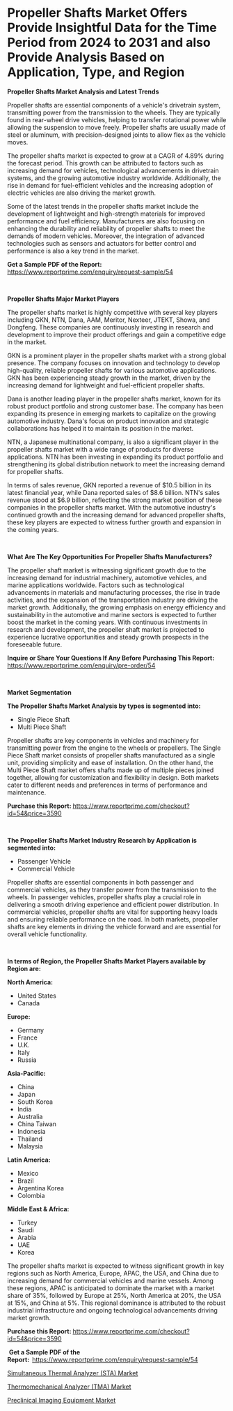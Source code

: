 <p><h1>Propeller Shafts Market Offers Provide Insightful Data for the Time Period from 2024 to 2031 and also Provide Analysis Based on Application, Type, and Region</h1></p><p><strong>Propeller Shafts Market Analysis and Latest Trends</strong></p>
<p><p>Propeller shafts are essential components of a vehicle's drivetrain system, transmitting power from the transmission to the wheels. They are typically found in rear-wheel drive vehicles, helping to transfer rotational power while allowing the suspension to move freely. Propeller shafts are usually made of steel or aluminum, with precision-designed joints to allow flex as the vehicle moves.</p><p>The propeller shafts market is expected to grow at a CAGR of 4.89% during the forecast period. This growth can be attributed to factors such as increasing demand for vehicles, technological advancements in drivetrain systems, and the growing automotive industry worldwide. Additionally, the rise in demand for fuel-efficient vehicles and the increasing adoption of electric vehicles are also driving the market growth.</p><p>Some of the latest trends in the propeller shafts market include the development of lightweight and high-strength materials for improved performance and fuel efficiency. Manufacturers are also focusing on enhancing the durability and reliability of propeller shafts to meet the demands of modern vehicles. Moreover, the integration of advanced technologies such as sensors and actuators for better control and performance is also a key trend in the market.</p></p>
<p><strong>Get a Sample PDF of the Report:&nbsp;</strong> <a href="https://www.reportprime.com/enquiry/request-sample/54">https://www.reportprime.com/enquiry/request-sample/54</a></p>
<p>&nbsp;</p>
<p><strong>Propeller Shafts Major Market Players</strong></p>
<p><p>The propeller shafts market is highly competitive with several key players including GKN, NTN, Dana, AAM, Meritor, Nexteer, JTEKT, Showa, and Dongfeng. These companies are continuously investing in research and development to improve their product offerings and gain a competitive edge in the market.</p><p>GKN is a prominent player in the propeller shafts market with a strong global presence. The company focuses on innovation and technology to develop high-quality, reliable propeller shafts for various automotive applications. GKN has been experiencing steady growth in the market, driven by the increasing demand for lightweight and fuel-efficient propeller shafts.</p><p>Dana is another leading player in the propeller shafts market, known for its robust product portfolio and strong customer base. The company has been expanding its presence in emerging markets to capitalize on the growing automotive industry. Dana's focus on product innovation and strategic collaborations has helped it to maintain its position in the market.</p><p>NTN, a Japanese multinational company, is also a significant player in the propeller shafts market with a wide range of products for diverse applications. NTN has been investing in expanding its product portfolio and strengthening its global distribution network to meet the increasing demand for propeller shafts.</p><p>In terms of sales revenue, GKN reported a revenue of $10.5 billion in its latest financial year, while Dana reported sales of $8.6 billion. NTN's sales revenue stood at $6.9 billion, reflecting the strong market position of these companies in the propeller shafts market. With the automotive industry's continued growth and the increasing demand for advanced propeller shafts, these key players are expected to witness further growth and expansion in the coming years.</p></p>
<p>&nbsp;</p>
<p><strong>What Are The Key Opportunities For Propeller Shafts Manufacturers?</strong></p>
<p><p>The propeller shaft market is witnessing significant growth due to the increasing demand for industrial machinery, automotive vehicles, and marine applications worldwide. Factors such as technological advancements in materials and manufacturing processes, the rise in trade activities, and the expansion of the transportation industry are driving the market growth. Additionally, the growing emphasis on energy efficiency and sustainability in the automotive and marine sectors is expected to further boost the market in the coming years. With continuous investments in research and development, the propeller shaft market is projected to experience lucrative opportunities and steady growth prospects in the foreseeable future.</p></p>
<p><strong>Inquire or Share Your Questions If Any Before Purchasing This Report:</strong> <a href="https://www.reportprime.com/enquiry/pre-order/54">https://www.reportprime.com/enquiry/pre-order/54</a></p>
<p>&nbsp;</p>
<p><strong>Market Segmentation</strong></p>
<p><strong>The Propeller Shafts Market Analysis by types is segmented into:</strong></p>
<p><ul><li>Single Piece Shaft</li><li>Multi Piece Shaft</li></ul></p>
<p><p>Propeller shafts are key components in vehicles and machinery for transmitting power from the engine to the wheels or propellers. The Single Piece Shaft market consists of propeller shafts manufactured as a single unit, providing simplicity and ease of installation. On the other hand, the Multi Piece Shaft market offers shafts made up of multiple pieces joined together, allowing for customization and flexibility in design. Both markets cater to different needs and preferences in terms of performance and maintenance.</p></p>
<p><strong>Purchase this Report:&nbsp;</strong><a href="https://www.reportprime.com/checkout?id=54&price=3590">https://www.reportprime.com/checkout?id=54&price=3590</a></p>
<p>&nbsp;</p>
<p><strong>The Propeller Shafts Market Industry Research by Application is segmented into:</strong></p>
<p><ul><li>Passenger Vehicle</li><li>Commercial Vehicle</li></ul></p>
<p><p>Propeller shafts are essential components in both passenger and commercial vehicles, as they transfer power from the transmission to the wheels. In passenger vehicles, propeller shafts play a crucial role in delivering a smooth driving experience and efficient power distribution. In commercial vehicles, propeller shafts are vital for supporting heavy loads and ensuring reliable performance on the road. In both markets, propeller shafts are key elements in driving the vehicle forward and are essential for overall vehicle functionality.</p></p>
<p>&nbsp;</p>
<p><strong>In terms of Region, the Propeller Shafts Market Players available by Region are:</strong></p>
<p>
    <p> <strong> North America: </strong>
        <ul>
            <li>United States</li>
            <li>Canada</li>
        </ul>
        </p> 
    <p> <strong> Europe: </strong>
        <ul>
            <li>Germany</li>
            <li>France</li>
            <li>U.K.</li>
            <li>Italy</li>
            <li>Russia</li>
        </ul>
        </p> 
    <p> <strong> Asia-Pacific: </strong>
        <ul>
            <li>China</li>
            <li>Japan</li>
            <li>South Korea</li>
            <li>India</li>
            <li>Australia</li>
            <li>China Taiwan</li>
            <li>Indonesia</li>
            <li>Thailand</li>
            <li>Malaysia</li>
        </ul>
        </p> 
    <p> <strong> Latin America: </strong>
        <ul>
            <li>Mexico</li>
            <li>Brazil</li>
            <li>Argentina Korea</li>
            <li>Colombia</li>
        </ul>
        </p> 
    <p> <strong> Middle East & Africa: </strong>
        <ul>
            <li>Turkey</li>
            <li>Saudi</li>
            <li>Arabia</li>
            <li>UAE</li>
            <li>Korea</li>
        </ul>
    </p>
    </p>
<p><p>The propeller shafts market is expected to witness significant growth in key regions such as North America, Europe, APAC, the USA, and China due to increasing demand for commercial vehicles and marine vessels. Among these regions, APAC is anticipated to dominate the market with a market share of 35%, followed by Europe at 25%, North America at 20%, the USA at 15%, and China at 5%. This regional dominance is attributed to the robust industrial infrastructure and ongoing technological advancements driving market growth.</p></p>
<p><strong>Purchase this Report: </strong><a href="https://www.reportprime.com/checkout?id=54&price=3590">https://www.reportprime.com/checkout?id=54&price=3590</a></p>
<p>&nbsp;<strong>Get a Sample PDF of the Report:&nbsp;&nbsp;</strong><a href="https://www.reportprime.com/enquiry/request-sample/54">https://www.reportprime.com/enquiry/request-sample/54</a></p>
<p><strong></strong></p>
<p><p><a href="https://view.publitas.com/reportprime-1/simultaneous-thermal-analyzer-sta-market-analysis-and-market-size-global-industry-overview-market-segmentation-and-forecast-2023-to-2030/">Simultaneous Thermal Analyzer (STA) Market</a></p><p><a href="https://view.publitas.com/reportprime-1/thermomechanical-analyzer-tma-market-size-market-share-and-global-market-analysis-report-2023-2030/">Thermomechanical Analyzer (TMA) Market</a></p><p><a href="https://view.publitas.com/reportprime-1/global-preclinical-imaging-equipment-market-size-and-market-trends-insights-and-projections-from-2023-to-2030/">Preclinical Imaging Equipment Market</a></p></p>
